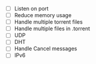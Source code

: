 - [ ] Listen on port
- [ ] Reduce memory usage
- [ ] Handle multiple torrent files
- [ ] Handle multiple files in .torrent
- [ ] UDP
- [ ] DHT
- [ ] Handle Cancel messages
- [ ] IPv6

